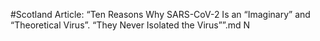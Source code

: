 #Scotland
Article: “Ten Reasons Why SARS-CoV-2 Is an “Imaginary” and “Theoretical Virus”. “They Never Isolated the Virus””.md N
